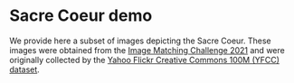 # Sacre Coeur demo

We provide here a subset of images depicting the Sacre Coeur. These images were obtained from the [Image Matching Challenge 2021](https://www.cs.ubc.ca/research/image-matching-challenge/2021/data/) and were originally collected by the [Yahoo Flickr Creative Commons 100M (YFCC) dataset](https://multimediacommons.wordpress.com/yfcc100m-core-dataset/).
